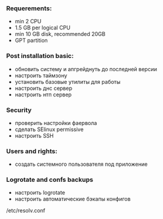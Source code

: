 ### Requerements: 
+ min 2 CPU
+ 1.5 GB per logical CPU
+ min 10 GB disk, recommended 20GB
+ GPT partition

### Post installation basic:
+ обновить систему и апгрейднуть до последней версии
+ настроить таймзону
+ установить базовые утилиты для работы
+ настроить днс сервер
+ настроить нтп сервер

### Security
+ проверить настройки фаервола
+ сделать SElinux permissive
+ настроить SSH

### Users and rights:
+ создать системного пользователя под приложение

### Logrotate and confs backups
+ настроить logrotate
+ настроить автоматические бэкапы конфигов

/etc/resolv.conf
